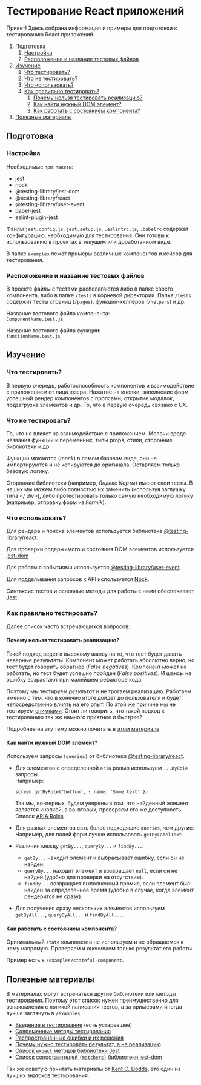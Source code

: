 # Тестирование React приложений

Привет! Здесь собрана информация и примеры для подготовки к тестированию React приложений.

1. [Подготовка](#подготовка)
   1. [Настройка](#настройка)
   2. [Расположение и название тестовых файлов](#расположение-и-название-тестовых-файлов)
2. [Изучение](#изучение)
   1. [Что тестировать?](#что-тестировать)
   2. [Что не тестировать?](#что-не-тестировать)
   3. [Что использовать?](#что-использовать)
   4. [Как правильно тестировать?](#как-правильно-тестировать)
        1. [Почему нельзя тестировать реализацию?](#почему-нельзя-тестировать-реализацию)
        2. [Как найти нужный DOM элемент?](#как-найти-нужный-dom-элемент)
        3. [Как работать с состоянием компонента?](#как-работать-с-состоянием-компонента)
3. [Полезные материалы](#полезные-материалы)

## Подготовка

### Настройка

Необходимые `npm пакеты`:

- jest
- nock
- @testing-library/jest-dom
- @testing-library/react
- @testing-library/user-event
- babel-jest
- eslint-plugin-jest

Файлы `jest.config.js`, `jest.setup.js`, `.eslintrc.js`, `.babelrc` содержат конфигурацию, необходимую для тестирования. Они готовы к использованию в проектах в текущем или доработанном виде.

В папке `examples` лежат примеры различных компонентов и кейсов для тестирования.

### Расположение и название тестовых файлов

В проекте файлы с тестами располагаются либо в папке своего компонента, либо в папке `/tests` в корневой директории. Папка `/tests` содержит тесты страниц (`/pages`), функций-хелперов (`/helpers`) и др.

Название тестового файла компонента:\
`ComponentName.test.js`

Название тестового файла функции:\
`functionName.test.js`

## Изучение

### Что тестировать?

В первую очередь, работоспособность компонентов и взаимодействие с приложением от лица юзера. Нажатие на кнопки, заполнение форм, успешный рендер компонентов с пропсами, открытие модалок, подзагрузка элементов и др. То, что в первую очередь связано с UX.

### Что не тестировать?

То, что не влияет на взаимодействие с приложением. Мелочи вроде названия функций и переменных, типы props, стили, сторонние библиотеки и др.

Функции мокаются (_mock_) в самом базовом виде, они не импортируются и не копируются до оригинала. Оставляем только базовую логику.

Сторонние библиотеки (например, _Яндекс Карты_) имеют свои тесты. В наших мы можем либо полностью их заменить (используя заглушку типа _\</ div>_), либо протестировать только самую необходимую логику (например, отправку форм из _Formik_).

### Что использовать?

Для рендера и поиска элементов используется библиотека [@testing-library/react](https://testing-library.com/docs/react-testing-library/intro).

Для проверки содержимого и состояния DOM элементов используется [jest-dom](github.com/testing-library/jest-dom)

Для работы с событиями используется [@testing-library/user-event](https://testing-library.com/docs/ecosystem-user-event/).

Для подделывания запросов к API используется [Nock](github.com/nock/nock).

Синтаксис тестов и основные методы для работы с ними обеспечивает [Jest](https://jestjs.io/docs/getting-started)

### Как правильно тестировать?

Далее список часто встречающихся вопросов:

#### Почему нельзя тестировать реализацию?

Такой подход ведет к высокому шансу на то, что тест будет давать неверные результаты. Компонент может работать абсолютно верно, но тест будет говорить обратное (*False negatives*). Компонент может не работать, но тест будет успешно пройден (*False positives*). И шансы на ошибку возрастают при малейшем рефакторе кода.

Поэтому мы тестируем *результат* и не трогаем реализацию. Работаем именно с тем, что в конечно итоге дойдет до пользователя и будет непосредственно влиять на его опыт. По этой же причине мы не тестируем [снимками](https://jestjs.io/docs/snapshot-testing). Стоит ли говорить, что такой подход к тестированию так же намного приятнее и быстрее?

Подробнее на эту тему можно почитать в [этом материале](https://kentcdodds.com/blog/testing-implementation-details)

#### Как найти нужный DOM элемент?

Используем запросы `(queries)` от библиотеки [@testing-library/react](https://testing-library.com/docs/react-testing-library/cheatsheet#queries).

- Для элементов с определенной `aria` ролью используем `...ByRole` запросы.\
    Например:

    `screen.getByRole('button', { name: 'Some text' })`

    Так мы, во-первых, будем уверены в том, что найденный элемент является кнопкой, а во-вторых, проверяем его же доступность. Список [ARIA Roles](https://developer.mozilla.org/en-US/docs/Web/Accessibility/ARIA/Roles).

- Для разных элементов есть более подходящие `queries`, чем другие. Например, для полей форм лучше использовать `getByLabelText`. 
- Различия между `getBy...`, `queryBy...` и `findBy...`:
    * `getBy...` находит элемент и выбрасывает ошибку, если он не найден.
    * `queryBy...` находит элемент и возвращает `null`, если он не найден (удобно для проверки на отсутствие).
    * `findBy...` возвращает выполненный промис, если элемент был найден за определенное время (удобно в случае, когда элемент рендерится не сразу).
- Для получения сразу нескольких элементов используем `getByAll...`, `queryByAll...` и `findByAll...`.

#### Как работать с состоянием компонента?

Оригинальный `state` компонента не используем и не обращаемся к нему напрямую. Проверяем и оцениваем только результат его работы.

Пример есть в `/examples/stateful-component`.

## Полезные материалы

В материалах могут встречаться другие библиотеки или методы тестирования. Поэтому этот список нужен преимущественно для ознакомления с логикой написания тестов, а за примерами иногда лучше заглянуть в `/examples`.

- [Введение в тестирование](https://www.freecodecamp.org/news/testing-react-hooks/) (есть устаревшее)
- [Современные методы тестирования](https://blog.sapegin.me/all/react-testing-3-jest-and-react-testing-library/)
- [Распространенные ошибки и их решения](https://kentcdodds.com/blog/common-mistakes-with-react-testing-library)
- [Почему нужно тестировать результат, а не реализацию](https://kentcdodds.com/blog/testing-implementation-details)
- [Список `expect` методов библиотеки Jest](https://jestjs.io/docs/expect)
- [Список сопоставителей `(matchers)` библиотеки jest-dom](https://github.com/testing-library/jest-dom)

Так же советую почитать материалы от [Kent C. Dodds](https://kentcdodds.com/blog/?q=testing), это один из лучших знатоков тестирования.
